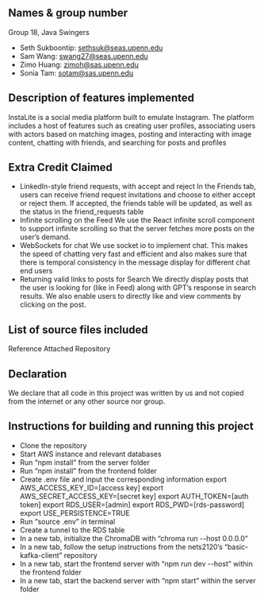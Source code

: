 ## Names & group number
Group 18, Java Swingers
- Seth Sukboontip: sethsuk@seas.upenn.edu
- Sam Wang: swang27@seas.upenn.edu
- Zimo Huang: zimoh@sas.upenn.edu
- Sonia Tam: sotam@sas.upenn.edu


## Description of features implemented
InstaLite is a social media platform built to emulate Instagram. The platform includes a host of features such as creating user profiles, associating users with actors based on matching images, posting and interacting with image content, chatting with friends, and searching for posts and profiles


## Extra Credit Claimed
- LinkedIn-style friend requests, with accept and reject
    In the Friends tab, users can receive friend request invitations and choose to either accept or reject them. If accepted, the friends table will be updated, as well as the status in the friend_requests table
- Infinite scrolling on the Feed 
    We use the React infinite scroll component to support infinite scrolling so that the server fetches more posts on the user’s demand. 
- WebSockets for chat
    We use socket io to implement chat. This makes the speed of chatting very fast and efficient and also makes sure that there is temporal consistency in the message display for different chat end users
- Returning valid links to posts for Search 
    We directly display posts that the user is looking for (like in Feed) along with GPT’s response in search results. We also enable users to directly like and view comments by clicking on the post.

## List of source files included
Reference Attached Repository

## Declaration
We declare that all code in this project was written by us and not copied from the internet or any other source nor group.


## Instructions for building and running this project
- Clone the repository
- Start AWS instance and relevant databases
- Run “npm install” from the server folder
- Run “npm install” from the frontend folder
- Create .env file and input the corresponding information
    export AWS_ACCESS_KEY_ID=[access key]
    export AWS_SECRET_ACCESS_KEY=[secret key]
    export AUTH_TOKEN=[auth token]
    export RDS_USER=[admin]
    export RDS_PWD=[rds-password]
    export USE_PERSISTENCE=TRUE
- Run “source .env” in terminal
- Create a tunnel to the RDS table
- In a new tab, initialize the ChromaDB with “chroma run --host 0.0.0.0”
- In a new tab, follow the setup instructions from the nets2120’s “basic-kafka-client” repository
- In a new tab, start the frontend server with “npm run dev --host” within the frontend folder
- In a new tab, start the backend server with “npm start” within the server folder


